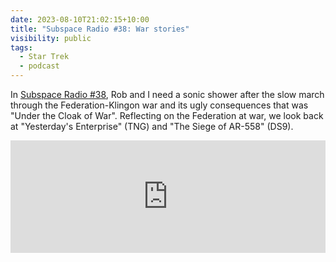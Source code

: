 ```yaml
---
date: 2023-08-10T21:02:15+10:00
title: "Subspace Radio #38: War stories"
visibility: public
tags:
  - Star Trek
  - podcast
---
```

In [Subspace Radio #38](https://www.subspace.fm/episodes/episode-38-war-stories-snw-2x08-under-the-cloak-of-war), Rob and I need a sonic shower after the slow march through the Federation-Klingon war and its ugly consequences that was "Under the Cloak of War". Reflecting on the Federation at war, we look back at "Yesterday's Enterprise" (TNG) and "The Siege of AR-558" (DS9).

<iframe width="100%" height="180" frameborder="no" scrolling="no" seamless src="https://share.transistor.fm/e/0cf1017b"></iframe>
